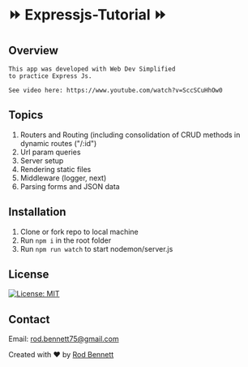 # ⏩ Expressjs-Tutorial ⏩ 

## Overview

```
This app was developed with Web Dev Simplified
to practice Express Js.
  
See video here: https://www.youtube.com/watch?v=SccSCuHhOw0 
```

## Topics
1. Routers and Routing (including consolidation of CRUD methods in dynamic routes ("/:id")
2. Url param queries
3. Server setup
4. Rendering static files
5. Middleware (logger, next)
6. Parsing forms and JSON data

## Installation
1. Clone or fork repo to local machine
2. Run ```npm i``` in the root folder
3. Run ```npm run watch``` to start nodemon/server.js

## License
[![License: MIT](https://img.shields.io/badge/License-MIT-yellow.svg)](https://opensource.org/licenses/MIT)


## Contact
Email: rod.bennett75@gmail.com

Created with ❤️ by [Rod Bennett](https://github.com/RodBennett)

